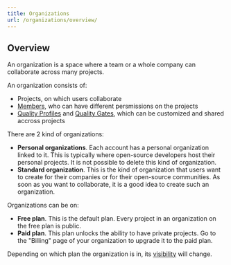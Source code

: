 ```yaml
---
title: Organizations
url: /organizations/overview/
---
```


## Overview

An organization is a space where a team or a whole company can collaborate across many projects.

An organization consists of:
* Projects, on which users collaborate
* [Members](/organizations/manage-team/), who can have different persmissions on the projects
* [Quality Profiles](/instance-administration/quality-profiles/) and [Quality Gates](/user-guide/quality-gates/), which can be customized and shared accross projects

There are 2 kind of organizations:
* **Personal organizations**. Each account has a personal organization linked to it. This is typically where open-source developers host their personal projects. It is not possible to delete this kind of organization.
* **Standard organization**. This is the kind of organization that users want to create for their companies or for their open-source communities. As soon as you want to collaborate, it is a good idea to create such an organization.

Organizations can be on:
* **Free plan**. This is the default plan. Every project in an organization on the free plan is public.
* **Paid plan**. This plan unlocks the ability to have private projects. Go to the "Billing" page of your organization to upgrade it to the paid plan.

Depending on which plan the organization is in, its [visibility](/organizations/organization-visibility/) will change.
